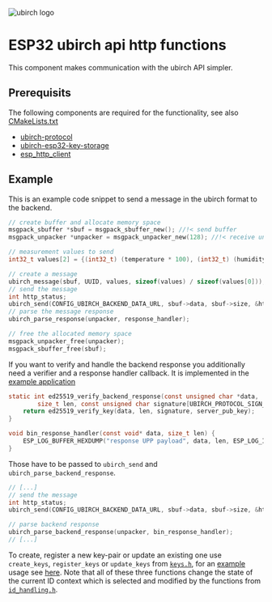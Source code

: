 ![ubirch logo](https://ubirch.de/wp-content/uploads/2018/10/cropped-uBirch_Logo.png)

# ESP32 ubirch api http functions

This component makes communication with the ubirch API simpler.

## Prerequisits

The following components are required for the functionality, see also
[CMakeLists.txt](https://github.com/ubirch/ubirch-esp32-api-http/blob/master/CMakeLists.txt)

- [ubirch-protocol](https://github.com/ubirch/ubirch-protocol.git)
- [ubirch-esp32-key-storage](https://github.com/ubirch/ubirch-esp32-key-storage)
- [esp_http_client](https://github.com/espressif/esp-idf/tree/master/components/esp_http_client)

## Example

This is an example code snippet to send a message in the ubirch format to the backend.

```c
// create buffer and allocate memory space
msgpack_sbuffer *sbuf = msgpack_sbuffer_new(); //!< send buffer
msgpack_unpacker *unpacker = msgpack_unpacker_new(128); //!< receive unpacker

// measurement values to send
int32_t values[2] = {(int32_t) (temperature * 100), (int32_t) (humidity * 100)};

// create a message
ubirch_message(sbuf, UUID, values, sizeof(values) / sizeof(values[0]));
// send the message
int http_status;
ubirch_send(CONFIG_UBIRCH_BACKEND_DATA_URL, sbuf->data, sbuf->size, &http_status, unpacker, NULL);
// parse the message response
ubirch_parse_response(unpacker, response_handler);

// free the allocated memory space
msgpack_unpacker_free(unpacker);
msgpack_sbuffer_free(sbuf);
```

If you want to verify and handle the backend response you additionally need a verifier and a response handler callback.
It is implemented in the [example application](https://github.com/ubirch/example-esp32/blob/master/main/sensor.c)

```c
static int ed25519_verify_backend_response(const unsigned char *data,
        size_t len, const unsigned char signature[UBIRCH_PROTOCOL_SIGN_SIZE]) {
    return ed25519_verify_key(data, len, signature, server_pub_key);
}

void bin_response_handler(const void* data, size_t len) {
    ESP_LOG_BUFFER_HEXDUMP("response UPP payload", data, len, ESP_LOG_INFO);
}
```

Those have to be passed to `ubirch_send` and `ubirch_parse_backend_response`.

```c
// [...]
// send the message
int http_status;
ubirch_send(CONFIG_UBIRCH_BACKEND_DATA_URL, sbuf->data, sbuf->size, &http_status, unpacker, ed25519_verify_backend_response);

// parse backend response
ubirch_parse_backend_response(unpacker, bin_response_handler);
// [...]
```

To create, register a new key-pair or update an existing one use `create_keys`, `register_keys` or `update_keys` from [`keys.h`](https://github.com/ubirch/ubirch-esp32-api-http/blob/master/keys.h), for an [example](example) usage see [here](https://github.com/ubirch/example-esp32/blob/master/main/main.c).
Note that all of these three functions change the state of the current ID context which is selected and modified by the
functions from [`id_handling.h`](https://github.com/ubirch/ubirch-esp32-key-storage/blob/master/id_handling.h).
